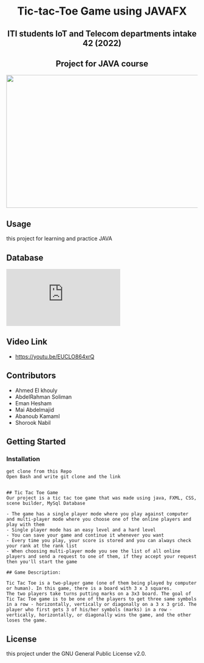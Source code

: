 <h1 align="center">Tic-tac-Toe Game using JAVAFX</h1>   
<h2 align="center">ITI students IoT and Telecom departments intake 42 (2022)</h2>  
<h2 align="center">Project for JAVA course</h2> 

<p align="center">
  <img width="550" height="350" src="https://github.com/Tic-Tac-Toe-JAVA-Game/TicTacToeServer/src/ServerHandler/images/2.PNG">
</p>


## Usage
this project for learning and practice JAVA

## Database

![img](https://fv9-4.failiem.lv/thumb_show.php?i=nrfeucg2t&view)

## Video Link 
- https://youtu.be/EUCLO864xrQ 

## Contributors
- Ahmed El khouly
- AbdelRahman Soliman
- Eman Hesham
- Mai Abdelmajid
- Abanoub Kamaml
- Shorook Nabil

## Getting Started
### Installation
```
get clone from this Repo
Open Bash and write git clone and the link


## Tic Tac Toe Game
Our project is a tic tac toe game that was made using java, FXML, CSS, scene builder, MySql Database

- The game has a single player mode where you play against computer and multi-player mode where you choose one of the online players and play with them
- Single player mode has an easy level and a hard level
- You can save your game and continue it whenever you want
- Every time you play, your score is stored and you can always check your rank at the rank list
- When choosing multi-player mode you see the list of all online players and send a request to one of them, if they accept your request then you'll start the game

## Game Description:

Tic Tac Toe is a two-player game (one of them being played by computer or human). In this game, there is a board with 3 x 3 squares.
The two players take turns putting marks on a 3x3 board. The goal of Tic Tac Toe game is to be one of the players to get three same symbols in a row - horizontally, vertically or diagonally on a 3 x 3 grid. The player who first gets 3 of his/her symbols (marks) in a row - vertically, horizontally, or diagonally wins the game, and the other loses the game.

```

## License
this project under the GNU General Public License v2.0.

